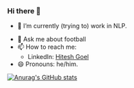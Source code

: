 ### Hi there 👋

- 🔭 I’m currently (trying to) work in NLP.
<!-- - 🌱 I’m currently learning ... -->
<!-- - 👯 I’m looking to collaborate on ... -->
<!-- - 🤔 I’m looking for help with ... -->
- 💬 Ask me about football
- 📫 How to reach me: 
  - LinkedIn: [Hitesh Goel](https://www.linkedin.com/in/hitesh-goel-6537621bb/)
- 😄 Pronouns: he/him.


[![Anurag's GitHub stats](https://github-readme-stats.vercel.app/api?username=hitesh05&show_icons=true&theme=radical)](https://github.com/anuraghazra/github-readme-stats)
